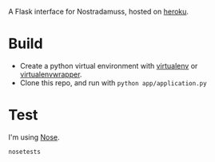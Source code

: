 

A Flask interface for Nostradamuss, hosted on [heroku](https://nostraflask.herokuapp.com/).

# Build
- Create a python virtual environment with [virtualenv](https://virtualenv.pypa.io/en/latest/) or [virtualenvwrapper](https://virtualenvwrapper.readthedocs.org/en/latest/).
- Clone this repo, and run with `python app/application.py`

# Test
I'm using [Nose](http://nose.readthedocs.org/en/latest/). 

    nosetests
    

    


